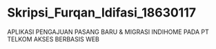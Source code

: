 # Skripsi_Furqan_Idifasi_18630117
APLIKASI PENGAJUAN PASANG BARU &amp; MIGRASI INDIHOME PADA PT TELKOM AKSES BERBASIS WEB
